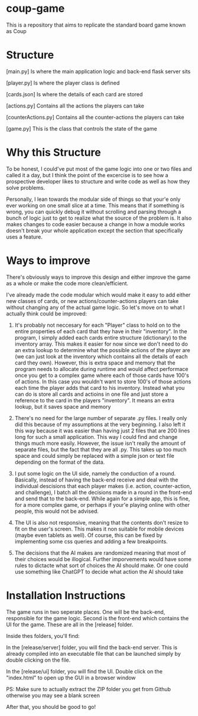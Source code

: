 # coup-game

This is a repository that aims to replicate the standard board game known as Coup

# Structure

[main.py] Is where the main application logic and back-end flask server sits

[player.py] Is where the player class is defined

[cards.json] Is where the details of each card are stored

[actions.py] Contains all the actions the players can take

[counterActions.py] Contains all the counter-actions the players can take

[game.py] This is the class that controls the state of the game

# Why this Structure

To be honest, I could've put most of the game logic into one or two files and called it a day, but I think the point of the excercise is to see how a prospective developer 
likes to structure and write code as well as how they solve problems. 

Personally, I lean towards the modular side of things so that your'e only ever working on one small slice at a time. This means that if
something is wrong, you can quickly debug it without scrolling and parsing through a bunch of logic just to get to realize what the source of the problem is.
It also makes changes to code easier because a change in how a module works doesn't break your whole application except the section that specifically uses a feature.

# Ways to improve

There's obviously ways to improve this design and either improve the game as a whole or make the code more clean/efficient.

I've already made the code modular which would make it easy to add either new classes of cards, or new actions/counter-actions players can take without
changing any of the actual game logic. So let's move on to what I actually think could be improved:

1. It's probably not neccesary for each "Player" class to hold on to the entire properties of each card that they have in their "inventory".
In the program, I simply added each cards entire structure (dictionary) to the inventory array. This makes it easier for now since we don't
need to do an extra lookup to determine what the possible actions of the player are (we can just look at the inventory which contains all the details of each card they own).
However, this is extra space and memory that the program needs to allocate during runtime and would affect performace once you get to a complex game where each of
those cards have 100's of actions. In this case you wouldn't want to store 100's of those actions each time the player adds that card to his inventory. Instead what you can
do is store all cards and actioins in one file and just store a reference to the card in the players "inventory". It means an extra lookup, but it saves space and memory

2. There's no need for the large number of separate .py files. I really only did this because of my assumptions at the very beginning. I also left it this way because it was easier than having just 2 files that are 200 lines long for such a small application. This way I could find and change things much more easily. However, the issue isn't really the amount of separate files, but the fact that they are all .py. This takes up too much space and could simply be replaced with a simple json or text file depending on the format of the data. 

3. I put some logic on the UI side, namely the conduction of a round. Basically, instead of having the back-end receive and deal with the individual descisions that each player makes (i.e. action, counter-action, and challenge), I batch all the decisions made in a round in the front-end and send that to the back-end. While again for a simple app, this is fine, for a more complex game, or perhaps if your'e playing online with other people, this would not be advised.

4. The UI is also not responsive, meaning that the contents don't resize to fit on the user's screen. This makes it non suitable for mobile devices (maybe even tablets as well). Of course, this can be fixed by implementing some css queries and adding a few breakpoints.

5. The decisions that the AI makes are randomized meaning that most of their choices would be illogical. Further imporvements would have some rules to dictacte what sort of choices the AI should make. Or one could use something like ChatGPT to decide what action the AI should take



# Installation Instructions

The game runs in two seperate places. One will be the back-end, responsible for the game logic. Second is the front-end which contains the UI for the game. These are all in the  [release] folder.

Inside thes folders, you'll find:

In the [release/server] folder, you will find the back-end server. This is already compiled into an executable file that can be launched simply by double clicking on the file.  

In the [release/ui] folder, you will find the UI. Double click on the "index.html" to open up the GUI in a browser window

PS: Make sure to actually extract the ZIP folder you get from Github otherwise you may see a blank screen

After that, you should be good to go!


